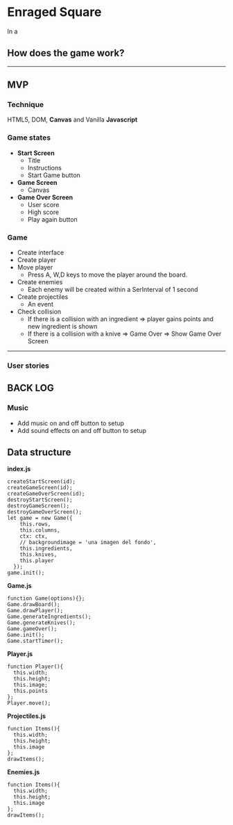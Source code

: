 # Enraged Square

In a 

## How does the game work?

* * *
## MVP
### Technique
HTML5, DOM, **Canvas** and Vanilla **Javascript**

### Game states
* __Start Screen__
  * Title
  * Instructions
  * Start Game button
* __Game Screen__
  * Canvas
* __Game Over Screen__
  * User score
  * High score
  * Play again button

### Game
* Create interface
* Create player
* Move player
  * Press A, W,D keys to move the player around the board.
* Create enemies
  * Each enemy will be created within a SerInterval of 1 second
* Create projectiles
  * An event 
* Check collision
  * If there is a collision with an ingredient => player gains points and new ingredient is shown
  * If there is a collision with a knive => Game Over => Show Game Over Screen
* * *

### User stories


## BACK LOG
### Music
* Add music on and off button to setup
* Add sound effects on and off button to setup

## Data structure
__index.js__
````
createStartScreen(id);
createGameScreen(id);
createGameOverScreen(id);
destroyStartScreen();
destroyGameScreen();
destroyGameOverScreen();
let game = new Game({
    this.rows,
    this.columns,
    ctx: ctx,
    // backgroundimage = 'una imagen del fondo',
    this.ingredients,
    this.knives,
    this.player
  });
game.init();
````
__Game.js__
````
function Game(options){};
Game.drawBoard();
Game.drawPlayer();
Game.generateIngredients();
Game.generateKnives();
Game.gameOver();
Game.init();
Game.startTimer();
````
__Player.js__
````
function Player(){
  this.width;
  this.height;
  this.image;
  this.points
};
Player.move();
````
__Projectiles.js__
````
function Items(){
  this.width;
  this.height;
  this.image
};
drawItems();

````  

__Enemies.js__
````
function Items(){
  this.width;
  this.height;
  this.image
};
drawItems();

````  

